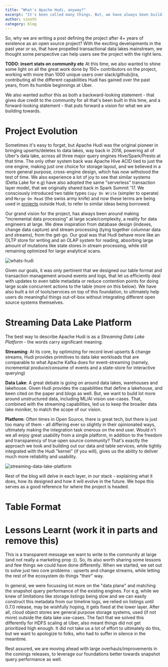 ```yaml
---
title: "What's Apache Hudi, anyway?"
excerpt: "It's been called many things. But, we have always been building a streaming data lake platform"
author: vinoth
category: blog
---
```


So, why we are writing a post defining the project after 4+ years of existence as an open source project? 
With the exciting developments in the past year or so, that have propelled transactional data 
lakes mainstream, we thought some perspective can help users see the project with the right lens. 

**TODO: insert stats on community etc**
At this time, we also wanted to shine some light on all the great work done by 150+ contributors on the 
project, working with more than 1000 unique users over slack/github/jira, contributing all the different capabilities
Hudi has gained over the past years, from its humble beginnings at Uber.

We also wanted author this as both a backward-looking statement - that gives due credit to the community for all that's 
been built in this time, and a forward-looking statement - that puts forward a vision for what we are building towards.

# Project Evolution

Sometimes it's easy to forget, but Apache Hudi was the original pioneer in bringing upserts/deletes to data lakes, 
way back in 2016, powering all of Uber's data lake, across all three major query engines Hive/Spark/Presto at that time. 
The only other system back was Apache Hive ACID tied to just the one engine, making just one choice for
storage layout, and we believed in a more general purpose, cross-engine design, which has now withstood the test of time.
We also experience a lot of joy to see that similar systems (Delta Lake for e.g) have also adopted the same 
"serverless" transaction layer model, that we originally shared back in Spark Summit '17. We consciously introduced two 
table types `Copy On Write` (simpler to operate) and `Merge On Read` (the swiss army knife) and now these terms
are being used in [projects](https://github.com/apache/iceberg/pull/1862) outside Hudi, to refer to similar ideas being borrowed.

Our grand vision for the project, has always been around making "incremental data processing" at large scale/complexity, 
a reality for data engineers at large. We drew inspiration from database design (indexes, change data capture) and 
stream processing (tying together columnar data and streams), from the get-go. Our goal was that Hudi behave more 
like an OLTP store for writing and an OLAP system for reading, absorbing large amount of mutations like state stores in 
stream processing, while still remaining optimized for large analytical scans.

![whats-hudi](/assets/images/blog/streaming-datalake/hudi-comic.png)

Given our goals, it was only pertinent that we designed our table format and transaction management around events and logs,
that let us efficiently deal with updates to even table metadata or reduce contention points for doing large scale concurrent
actions to the table (more on this below). We have also built a lot of tools/services on top of this foundation, 
to ultimately help users do meaningful things out-of-box without integrating different open source systems themselves.

# Streaming Data Lake Platform 

The best way to describe Apache Hudi is as a _Streaming Data Lake Platform_ - the words carry significant meaning.

**Streaming**: At its core, by optimizing for record level upserts & change streams, Hudi provides primitives to data 
lake workloads that are comparable to what Apache Kafka does for event-streaming (namely, incremental produce/consume of 
events and a state-store for interactive querying)

**Data Lake**: A great debate is going on around data lakes, warehouses and lakehouse. Given Hudi provides the capabilities
that define a lakehouse, and been cited on the paper and blogs as well. But, we want to build lot more around unstructured data, 
including ML/AI vision use-cases. That, combined with the streaming capabilities, led us to keep the broader data lake moniker, 
to match the scope of our vision.

**Platform**: Often times in Open Source, there is great tech, but there is just too many of them - all differing ever
so slightly in their opinionated ways, ultimately making the integration task onerous on the end user. Would n't
we all enjoy great usability from a single platform, in addition to the freedom and transparency of true open source
community? That's exactly the approach we took and building out our data and table services, while tightly integrated
with the Hudi "kernel" (if you will), gives us the ability to deliver much more reliability and usability.

![streaming-data-lake-platform](/assets/images/blog/streaming-datalake/hudi-streaming-data-lake-platform.png)

Rest of the blog will delve in each layer, in our stack - explaining what it does, how its designed and how it will evolve 
in the future. We hope this serves as a good reference for where the project is headed.

# Table Format


# 


# Lessons Learnt (work it in parts and remove this)

This is a transparent message we want to write to the community at large (and not really a marketing prop :)). So, its also
worth sharing some lessons and few things we could have done differently. When we started, we set out to solve just two
core problems : upserts and change streams, while letting the rest of the ecosystem do things "their" way.

In general, we were focussing lot more on the "data plane" and matching the snapshot query performance of the existing engines.
For e.g, while we knew of limitations like storage listings being slow and we can easily construct this metadata from our
timeline logs, we relied on listings until 0.7.0 release, may be wishfully hoping, it gets fixed at the lower layer.
After all, cloud object stores are general purpose storage systems, used (if not more) outside the data lake use-cases.
The fact that we solved this differently for HDFS scaling at Uber, also meant things did not get prioritized high enough.
It did not take us a lot of effort to ultimately do this, but we want to apologize to folks, who had to suffer in silence in the meantime.

Rest assured, we are moving ahead with large overhauls/improvements in the comings releases, to leverage our foundations better
towards snapshot query performance as well.